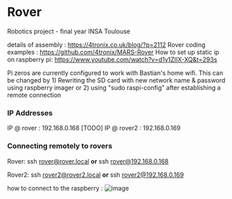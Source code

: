 # Rover
Robotics project - final year INSA Toulouse

details of assembly : https://4tronix.co.uk/blog/?p=2112
Rover coding examples : https://github.com/4tronix/MARS-Rover
How to set up static ip on raspberry pi: https://www.youtube.com/watch?v=d1y1ZIIX-XQ&t=293s

Pi zeros are currently configured to work with Bastian's home wifi. This can be changed by 1) Rewriting the SD card with new network name & password using raspberry imager or 2) using "sudo raspi-config" after establishing a remote connection

### IP Addresses
IP @ rover : 192.168.0.168 [TODO]
IP @ rover2 : 192.168.0.169

### Connecting remotely to rovers
Rover: ssh rover@rover.local **or** ssh rover@192.168.0.168

Rover2: ssh rover2@rover2.local **or** ssh rover2@192.168.0.169

how to connect to the raspberry :
![image](https://github.com/user-attachments/assets/ab559dd2-974e-4bb3-a19c-3d8b0c0d7cd0)


